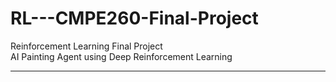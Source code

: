 # RL---CMPE260-Final-Project
Reinforcement Learning Final Project <br/>
AI Painting Agent using Deep Reinforcement Learning <br/> <hr/>
